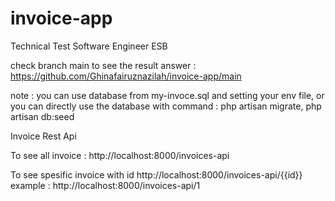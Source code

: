 # invoice-app
Technical Test Software Engineer ESB

check branch main to see the result answer :
https://github.com/Ghinafairuznazilah/invoice-app/main

note : you can use database from my-invoce.sql and setting your env file, or you can directly use the database with command : php artisan migrate, php artisan db:seed

Invoice Rest Api

To see all invoice :
http://localhost:8000/invoices-api

To see spesific invoice with id
http://localhost:8000/invoices-api/{{id}}
example :
http://localhost:8000/invoices-api/1

